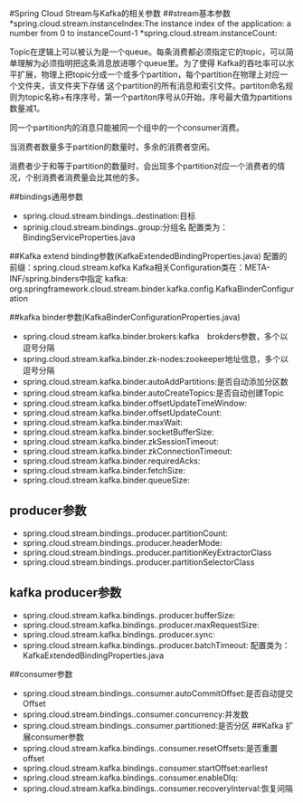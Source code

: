 #Spring Cloud Stream与Kafka的相关参数
##stream基本参数
*spring.cloud.stream.instanceIndex:The instance index of the application: a number from 0 to instanceCount-1
*spring.cloud.stream.instanceCount:
>     
Topic在逻辑上可以被认为是一个queue。每条消费都必须指定它的topic，可以简单理解为必须指明把这条消息放进哪个queue里。为了使得 Kafka的吞吐率可以水平扩展，物理上把topic分成一个或多个partition，每个partition在物理上对应一个文件夹，该文件夹下存储 这个partition的所有消息和索引文件。partiton命名规则为topic名称+有序序号，第一个partiton序号从0开始，序号最大值为partitions数量减1。
>
同一个partition内的消息只能被同一个组中的一个consumer消费。
>
当消费者数量多于partition的数量时，多余的消费者空闲。
>
消费者少于和等于partition的数量时，会出现多个partition对应一个消费者的情况，个别消费者消费量会比其他的多。


##bindings通用参数
* spring.cloud.stream.bindings.<channelName>.destination:目标
* sprinig.cloud.stream.bindings.<channelName>.group:分组名
配置类为：BindingServiceProperties.java

##Kafka extend binding参数(KafkaExtendedBindingProperties.java)
配置的前缀：spring.cloud.stream.kafka
Kafka相关Configuration类在：META-INF/spring.binders中指定
kafka:\
org.springframework.cloud.stream.binder.kafka.config.KafkaBinderConfiguration

##kafka binder参数(KafkaBinderConfigurationProperties.java)
* spring.cloud.stream.kafka.binder.brokers:kafka　brokders参数，多个以逗号分隔
* spring.cloud.stream.kafka.binder.zk-nodes:zookeeper地址信息，多个以逗号分隔
* spring.cloud.stream.kafka.binder.autoAddPartitions:是否自动添加分区数
* spring.cloud.stream.kafka.binder.autoCreateTopics:是否自动创建Topic
* spring.cloud.stream.kafka.binder.offsetUpdateTimeWindow:
* spring.cloud.stream.kafka.binder.offsetUpdateCount:
* spring.cloud.stream.kafka.binder.maxWait:
* spring.cloud.stream.kafka.binder.socketBufferSize:
* spring.cloud.stream.kafka.binder.zkSessionTimeout:
* spring.cloud.stream.kafka.binder.zkConnectionTimeout:
* spring.cloud.stream.kafka.binder.requiredAcks:
* spring.cloud.stream.kafka.binder.fetchSize:
* spring.cloud.stream.kafka.binder.queueSize:


## producer参数
* spring.cloud.stream.bindings.<channelName>.producer.partitionCount:
* spring.cloud.stream.bindings.<channelName>.producer.headerMode:
* spring.cloud.stream.bindings.<channelName>.producer.partitionKeyExtractorClass
* spring.cloud.stream.bindings.<channelName>.producer.partitionSelectorClass

## kafka producer参数
* spring.cloud.stream.kafka.bindings.<channelName>.producer.bufferSize:
* spring.cloud.stream.kafka.bindings.<channelName>.producer.maxRequestSize:
* spring.cloud.stream.kafka.bindings.<channelName>.producer.sync:
* spring.cloud.stream.kafka.bindings.<channelName>.producer.batchTimeout:
 配置类为：KafkaExtendedBindingProperties.java


##consumer参数
* spring.cloud.stream.bindings.<channelName>.consumer.autoCommitOffset:是否自动提交Offset
* spring.cloud.stream.bindings.<channelName>.consumer.concurrency:并发数
* spring.cloud.stream.bindings.<channelName>.consumer.partitioned:是否分区
##Kafka 扩展consumer参数
* spring.cloud.stream.kafka.bindings.<channelName>.consumer.resetOffsets:是否重置offset
* spring.cloud.stream.kafka.bindings.<channelName>.consumer.startOffset:earliest
* spring.cloud.stream.kafka.bindings.<channelName>.consumer.enableDlq:
* spring.cloud.stream.kafka.bindings.<channelName>.consumer.recoveryInterval:恢复间隔

